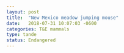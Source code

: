 ```yaml
---
layout: post
title:  "New Mexico meadow jumping mouse"
date:   2018-07-31 10:07:03 -0600
categories: T&E mammals
type: tande
status: Endangered
---
```

